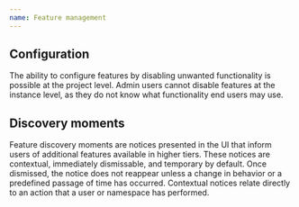 ```yaml
---
name: Feature management
---
```


## Configuration

The ability to configure features by disabling unwanted functionality is possible at the project level. Admin users cannot disable features at the instance level, as they do not know what functionality end users may use.

## Discovery moments

Feature discovery moments are notices presented in the UI that inform users of additional features available in higher tiers. These notices are contextual, immediately dismissable, and temporary by default. Once dismissed, the notice does not reappear unless a change in behavior or a predefined passage of time has occurred. Contextual notices relate directly to an action that a user or namespace has performed.

